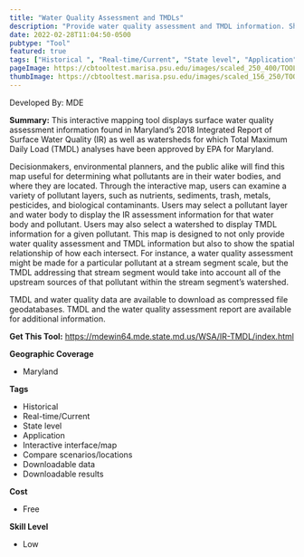 ```yaml
---
title: "Water Quality Assessment and TMDLs"
description: "Provide water quality assessment and TMDL information. Show the spatial relationship of how each intersect"
date: 2022-02-28T11:04:50-0500
pubtype: "Tool"
featured: true
tags: ["Historical ", "Real-time/Current", "State level", "Application", "Interactive interface/map", "Compare scenarios/locations", "Downloadable data", "Downloadable results"]
pageImage: https://cbtooltest.marisa.psu.edu/images/scaled_250_400/TOOLID_50.0_ScreenCapture-1.png
thumbImage: https://cbtooltest.marisa.psu.edu/images/scaled_156_250/TOOLID_50.0_ScreenCapture-1.png
---
```

Developed By: MDE

**Summary:** This interactive mapping tool displays surface water quality assessment information found in Maryland’s 2018 Integrated Report of Surface Water Quality (IR) as well as watersheds for which Total Maximum Daily Load (TMDL) analyses have been approved by EPA for Maryland. 

Decisionmakers, environmental planners, and the public alike will find this map useful for determining what pollutants are in their water bodies, and where they are located. Through the interactive map, users can examine a variety of pollutant layers, such as nutrients, sediments, trash, metals, pesticides, and biological contaminants. Users may select a pollutant layer and  water body to display the IR assessment information for that water body and pollutant. Users may also select a watershed to display TMDL information for a given pollutant. This map is designed to not only provide water quality assessment and TMDL information but also to show the spatial relationship of how each intersect. For instance, a water quality assessment might be made for a particular pollutant at a stream segment scale, but the TMDL addressing that stream segment would take into account all of the upstream sources of that pollutant within the stream segment’s watershed. 

TMDL and water quality data are available to download as compressed file geodatabases. TMDL and the water quality assessment report are available for additional information.


__**Get This Tool:**__ https://mdewin64.mde.state.md.us/WSA/IR-TMDL/index.html


__**Geographic Coverage**__
- Maryland

__**Tags**__
-  Historical 
-  Real-time/Current
-  State level
-  Application
-  Interactive interface/map
-  Compare scenarios/locations
-  Downloadable data
-  Downloadable results

__**Cost**__
- Free

__**Skill Level**__
- Low
